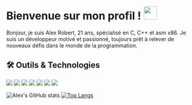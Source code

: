 # Bienvenue sur mon profil ! <img src="https://github.com/MartinHeinz/MartinHeinz/blob/master/wave.gif" width="35"/>
<p>Bonjour, je suis Alex Robert, 21 ans, spécialisé en C, C++ et asm x86. Je suis un développeur motivé et passionné, toujours prêt à relever de nouveaux défis dans le monde de la programmation.</p>

## 🛠 Outils & Technologies
![](https://img.shields.io/badge/Fedora-294172?style=flat&logo=c&logoColor=white)
![](https://img.shields.io/badge/VIM-%2311AB00.svg?style=flat&logo=vim&logoColor=white)
![](https://img.shields.io/badge/NeoVim-%2357A143.svg?style=flat&logo=c&logoColor=white)
![](https://img.shields.io/badge/C-%2300599C.svg?style=flat&logo=c&logoColor=white)
![](https://img.shields.io/badge/C++-%2300599C.svg?style=flat&logo=c&logoColor=white)
![](https://img.shields.io/badge/Intel-%230071C5?style=flat&logo=c&logoColor=white)
![](https://img.shields.io/badge/Rust-%23000000.svg?style=flat&logo=rust&logoColor=white)

![Alex's GitHub stats](https://github-readme-stats.vercel.app/api?username=alex-robert-fr&show_icons=true&theme=dark)
[![Top Langs](https://github-readme-stats.vercel.app/api/top-langs/?username=alex-robert-fr&layout=compact&theme=dark)](https://github.com/anuraghazra/github-readme-stats)
